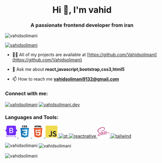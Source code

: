 <h1 align="center">Hi 👋, I'm vahid</h1>
<h3 align="center">A passionate frontend developer from iran</h3>

<p align="left"> <img src="https://komarev.com/ghpvc/?username=vahidsolimani&label=Profile%20views&color=0e75b6&style=flat" alt="vahidsolimani" /> </p>

<p align="left"> <a href="https://github.com/ryo-ma/github-profile-trophy"><img src="https://github-profile-trophy.vercel.app/?username=vahidsolimani" alt="vahidsolimani" /></a> </p>

- 👨‍💻 All of my projects are available at [https://github.com/Vahidsolimani](https://github.com/Vahidsolimani)

- 💬 Ask me about **react,javascript,bootstrap,css3,html5**

- 📫 How to reach me **vahidsolimani9132@gmail.com**

<h3 align="left">Connect with me:</h3>
<p align="left">
<a href="https://linkedin.com/in/vahidsolimani" target="blank"><img align="center" src="https://raw.githubusercontent.com/rahuldkjain/github-profile-readme-generator/master/src/images/icons/Social/linked-in-alt.svg" alt="vahidsolimani" height="30" width="40" /></a>
<a href="https://instagram.com/vahidsolimani.dev" target="blank"><img align="center" src="https://raw.githubusercontent.com/rahuldkjain/github-profile-readme-generator/master/src/images/icons/Social/instagram.svg" alt="vahidsolimani.dev" height="30" width="40" /></a>
</p>

<h3 align="left">Languages and Tools:</h3>
<p align="left"> <a href="https://getbootstrap.com" target="_blank" rel="noreferrer"> <img src="https://raw.githubusercontent.com/devicons/devicon/master/icons/bootstrap/bootstrap-plain-wordmark.svg" alt="bootstrap" width="40" height="40"/> </a> <a href="https://www.w3schools.com/css/" target="_blank" rel="noreferrer"> <img src="https://raw.githubusercontent.com/devicons/devicon/master/icons/css3/css3-original-wordmark.svg" alt="css3" width="40" height="40"/> </a> <a href="https://www.w3.org/html/" target="_blank" rel="noreferrer"> <img src="https://raw.githubusercontent.com/devicons/devicon/master/icons/html5/html5-original-wordmark.svg" alt="html5" width="40" height="40"/> </a> <a href="https://developer.mozilla.org/en-US/docs/Web/JavaScript" target="_blank" rel="noreferrer"> <img src="https://raw.githubusercontent.com/devicons/devicon/master/icons/javascript/javascript-original.svg" alt="javascript" width="40" height="40"/> </a> <a href="https://www.qt.io/" target="_blank" rel="noreferrer"> <img src="https://upload.wikimedia.org/wikipedia/commons/0/0b/Qt_logo_2016.svg" alt="qt" width="40" height="40"/> </a> <a href="https://reactnative.dev/" target="_blank" rel="noreferrer"> <img src="https://reactnative.dev/img/header_logo.svg" alt="reactnative" width="40" height="40"/> </a> <a href="https://sass-lang.com" target="_blank" rel="noreferrer"> <img src="https://raw.githubusercontent.com/devicons/devicon/master/icons/sass/sass-original.svg" alt="sass" width="40" height="40"/> </a> <a href="https://tailwindcss.com/" target="_blank" rel="noreferrer"> <img src="https://www.vectorlogo.zone/logos/tailwindcss/tailwindcss-icon.svg" alt="tailwind" width="40" height="40"/> </a> </p>

<p><img align="left" src="https://github-readme-stats.vercel.app/api/top-langs?username=vahidsolimani&show_icons=true&locale=en&layout=compact" alt="vahidsolimani" /></p>

<p>&nbsp;<img align="center" src="https://github-readme-stats.vercel.app/api?username=vahidsolimani&show_icons=true&locale=en" alt="vahidsolimani" /></p>

<p><img align="center" src="https://github-readme-streak-stats.herokuapp.com/?user=vahidsolimani&" alt="vahidsolimani" /></p>
